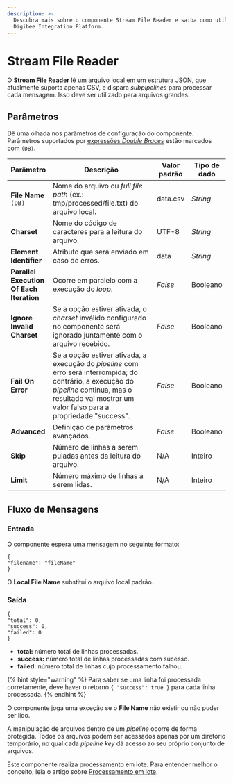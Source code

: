 ```yaml
---
description: >-
  Descubra mais sobre o componente Stream File Reader e saiba como utilizá-lo na
  Digibee Integration Platform.
---
```


# Stream File Reader

O **Stream File Reader** lê um arquivo local em um estrutura JSON, que atualmente suporta apenas CSV, e dispara _subpipelines_ para processar cada mensagem. Isso deve ser utilizado para arquivos grandes.

## Parâmetros

Dê uma olhada nos parâmetros de configuração do componente. Parâmetros suportados por [expressões _Double Braces_](../../build/double-braces/) estão marcados com `(DB)`.

<table data-full-width="true"><thead><tr><th>Parâmetro</th><th width="313">Descrição</th><th>Valor padrão</th><th>Tipo de dado</th></tr></thead><tbody><tr><td><strong>File Name</strong> <code>(DB)</code></td><td>Nome do arquivo ou <em>full file path</em> (ex.: tmp/processed/file.txt) do arquivo local.</td><td>data.csv</td><td><em>String</em></td></tr><tr><td><strong>Charset</strong></td><td>Nome do código de caracteres para a leitura do arquivo.</td><td>UTF-8</td><td><em>String</em></td></tr><tr><td><strong>Element Identifier</strong></td><td>Atributo que será enviado em caso de erros.</td><td>data</td><td><em>String</em></td></tr><tr><td><strong>Parallel Execution Of Each Iteration</strong></td><td>Ocorre em paralelo com a execução do <em>loop</em>.</td><td><em>False</em></td><td>Booleano</td></tr><tr><td><strong>Ignore Invalid Charset</strong></td><td>Se a opção estiver ativada, o <em>charset</em> inválido configurado no componente será ignorado juntamente com o arquivo recebido.</td><td><em>False</em></td><td>Booleano</td></tr><tr><td><strong>Fail On Error</strong></td><td>Se a opção estiver ativada, a execução do <em>pipeline</em> com erro será interrompida; do contrário, a execução do <em>pipeline</em> continua, mas o resultado vai mostrar um valor falso para a propriedade "success".</td><td><em>False</em></td><td>Booleano</td></tr><tr><td><strong>Advanced</strong></td><td>Definição de parâmetros avançados.</td><td><em>False</em></td><td>Booleano</td></tr><tr><td><strong>Skip</strong></td><td>Número de linhas a serem puladas antes da leitura do arquivo.</td><td>N/A</td><td>Inteiro</td></tr><tr><td><strong>Limit</strong></td><td>Número máximo de linhas a serem lidas.</td><td>N/A</td><td>Inteiro</td></tr></tbody></table>

## Fluxo de Mensagens <a href="#fluxo-de-mensagens" id="fluxo-de-mensagens"></a>

### Entrada <a href="#entrada" id="entrada"></a>

O componente espera uma mensagem no seguinte formato:

```
{
"filename": "fileName"
}
```

O **Local File Name** substitui o arquivo local padrão.

### Saída <a href="#sada" id="sada"></a>

```
{
"total": 0,
"success": 0,
"failed": 0
}
```

* **total:** número total de linhas processadas.
* **success:** número total de linhas processadas com sucesso.
* **failed:** número total de linhas cujo processamento falhou.

{% hint style="warning" %}
Para saber se uma linha foi processada corretamente, deve haver o retorno `{ "success": true }` para cada linha processada.
{% endhint %}

O componente joga uma exceção se o **File Name** não existir ou não puder ser lido.

A manipulação de arquivos dentro de um _pipeline_ ocorre de forma protegida. Todos os arquivos podem ser acessados apenas por um diretório temporário, no qual cada _pipeline key_ dá acesso ao seu próprio conjunto de arquivos.

Este componente realiza processamento em lote. Para entender melhor o conceito, leia o artigo sobre [Processamento em lote](https://docs.digibee.com/documentation/v/pt-br/tutoriais-e-melhores-praticas/processamento-em-lote).&#x20;
